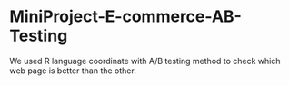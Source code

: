 # MiniProject-E-commerce-AB-Testing
We used R language coordinate with A/B testing method to check which web page is better than the other.
